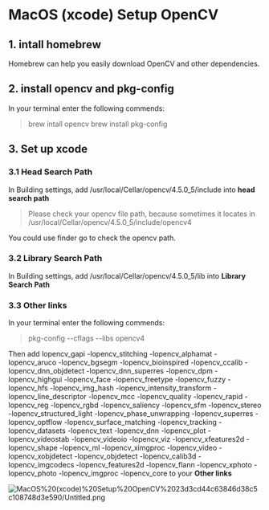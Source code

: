 # MacOS (xcode) Setup OpenCV

## 1. intall homebrew

Homebrew can help you easily download OpenCV and other dependencies. 

## 2. install opencv and pkg-config

In your terminal enter the following commends:

> brew intall opencv
brew install pkg-config

## 3. Set up xcode

### 3.1 Head Search Path

In Building settings,  add /usr/local/Cellar/opencv/4.5.0_5/include into **head search path** 

> Please check your opencv file path, because sometimes it locates in /usr/local/Cellar/opencv/4.5.0_5/include/opencv4

You could use finder go to check the opencv path.

### 3.2 Library Search Path

In Building settings,  add /usr/local/Cellar/opencv/4.5.0_5/lib into **Library Search Path**

### 3.3 Other links

In your terminal enter the following commends:

> pkg-config --cflags --libs opencv4

Then add lopencv_gapi -lopencv_stitching -lopencv_alphamat -lopencv_aruco -lopencv_bgsegm -lopencv_bioinspired -lopencv_ccalib -lopencv_dnn_objdetect -lopencv_dnn_superres -lopencv_dpm -lopencv_highgui -lopencv_face -lopencv_freetype -lopencv_fuzzy -lopencv_hfs -lopencv_img_hash -lopencv_intensity_transform -lopencv_line_descriptor -lopencv_mcc -lopencv_quality -lopencv_rapid -lopencv_reg -lopencv_rgbd -lopencv_saliency -lopencv_sfm -lopencv_stereo -lopencv_structured_light -lopencv_phase_unwrapping -lopencv_superres -lopencv_optflow -lopencv_surface_matching -lopencv_tracking -lopencv_datasets -lopencv_text -lopencv_dnn -lopencv_plot -lopencv_videostab -lopencv_videoio -lopencv_viz -lopencv_xfeatures2d -lopencv_shape -lopencv_ml -lopencv_ximgproc -lopencv_video -lopencv_xobjdetect -lopencv_objdetect -lopencv_calib3d -lopencv_imgcodecs -lopencv_features2d -lopencv_flann -lopencv_xphoto -lopencv_photo -lopencv_imgproc -lopencv_core to your **Other links**

![MacOS%20(xcode)%20Setup%20OpenCV%2023d3cd44c63846d38c5c108748d3e590/Untitled.png](MacOS%20(xcode)%20Setup%20OpenCV%2023d3cd44c63846d38c5c108748d3e590/Untitled.png)